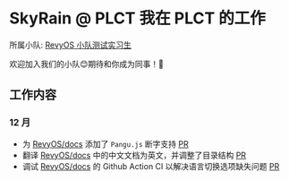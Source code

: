 # SkyRain @ PLCT 我在 PLCT 的工作

所属小队: [RevyOS 小队测试实习生](https://github.com/plctlab/weloveinterns/blob/master/open-internships.md#j143-revyos%E5%B0%8F%E9%98%9F%E6%B5%8B%E8%AF%95%E5%AE%9E%E4%B9%A0%E7%94%9F20241111%E5%BC%80%E6%94%BE100%E5%90%8D)

欢迎加入我们的小队😊期待和你成为同事！🙌

## 工作内容

### 12 月

* 为 [RevyOS/docs](https://github.com/RevyOS/docs) 添加了 `Pangu.js` 断字支持 [PR](https://github.com/revyos/docs/pull/3)
* 翻译 [RevyOS/docs](https://github.com/revyos/docs) 中的中文文档为英文，并调整了目录结构 [PR](https://github.com/revyos/docs/pull/4)
* 调试 [RevyOS/docs](https://github.com/revyos/docs) 的 Github Action CI 以解决语言切换选项缺失问题 [PR](https://github.com/revyos/docs/pull/10)